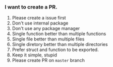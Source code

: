 ### I want to create a PR.

1. Please create a issue first
1. Don't use internal package
1. Don't use any package manager
1. Single function better than multiple functions
1. Single file better than multiple files
1. Single diretory better than multiple directories
1. Prefer struct and function to be exported.
1. Keep it simple, stupid
1. Please create PR on `master` branch
